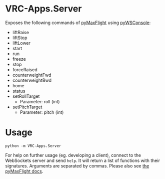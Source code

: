 # VRC-Apps.Server

Exposes the following commands of [pyMaxFlight](https://github.com/Clarkson-IMPETUS/pyMaxFlight) using [pyWSConsole](https://github.com/heyjoeway/pyWSConsole):
- liftRaise
- liftStop
- liftLower
- start
- run
- freeze
- stop
- forceRaised
- counterweightFwd
- counterweightBwd
- home
- status
- setRollTarget
  - Parameter: roll (int)
- setPitchTarget
  - Parameter: pitch (int)

# Usage
```console
python -m VRC-Apps.Server
```

For help on further usage (eg. developing a client), connect to the WebSockets server and send `help`. It will return a list of functions with their signatures. Arguments are separated by commas. Please also see [the pyMaxFlight docs](https://pymaxflight.readthedocs.io/en/latest/).
